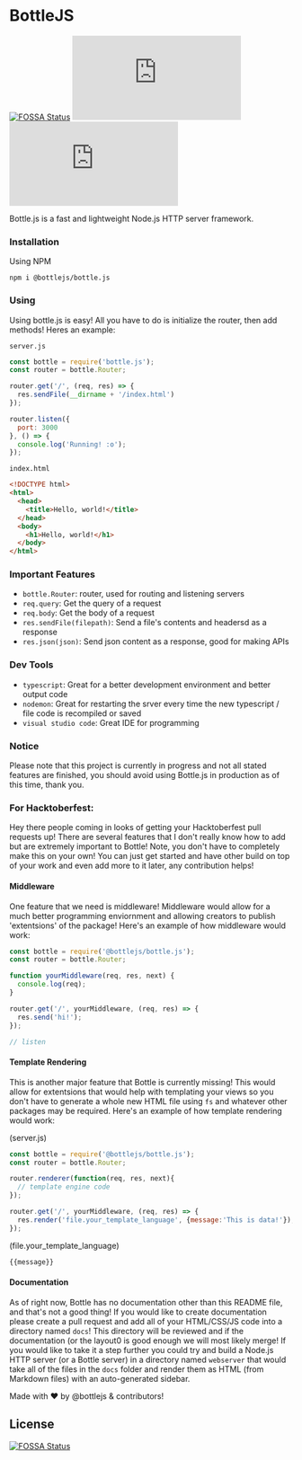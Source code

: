 # BottleJS
[![FOSSA Status](https://app.fossa.com/api/projects/git%2Bgithub.com%2Fbottlejs%2Fbottle.js.svg?type=shield)](https://app.fossa.com/projects/git%2Bgithub.com%2Fbottlejs%2Fbottle.js?ref=badge_shield) ![Repository Size](https://img.shields.io/github/repo-size/bottlejs/bottle.js) ![NPM Version](https://img.shields.io/npm/v/@bottlejs/bottle.js)

Bottle.js is a fast and lightweight Node.js HTTP server framework.

### Installation

Using NPM

```
npm i @bottlejs/bottle.js
```

### Using

Using bottle.js is easy! All you have to do is initialize the router, then add methods! Heres an example:

`server.js`
```js
const bottle = require('bottle.js');
const router = bottle.Router;

router.get('/', (req, res) => {
  res.sendFile(__dirname + '/index.html')
});

router.listen({
  port: 3000
}, () => {
  console.log('Running! :o');
});
```

`index.html`
```html
<!DOCTYPE html>
<html>
  <head>
    <title>Hello, world!</title>
  </head>
  <body>
    <h1>Hello, world!</h1>
  </body>
</html>
```

### Important Features

  - `bottle.Router`: router, used for routing and listening servers
  - `req.query`: Get the query of a request
  - `req.body`: Get the body of a request
  - `res.sendFile(filepath)`: Send a file's contents and headersd as a response
  - `res.json(json)`: Send json content as a response, good for making APIs

### Dev Tools

  - `typescript`: Great for a better development environment and better output code
  - `nodemon`: Great for restarting the srver every time the new typescript / file code is recompiled or saved
  - `visual studio code`: Great IDE for programming

### Notice

Please note that this project is currently in progress and not all stated features are finished, you should avoid using Bottle.js in production as of this time, thank you.

### For Hacktoberfest:

Hey there people coming in looks of getting your Hacktoberfest pull requests up! There are several features that I don't really know how to add but are extremely important to Bottle! Note, you don't have to completely make this on your own! You can just get started and have other build on top of your work and even add more to it later, any contribution helps!

#### Middleware

One feature that we need is middleware! Middleware would allow for a much better programming enviornment and allowing creators to publish 'extentsions' of the package! Here's an example of how middleware would work:

```js
const bottle = require('@bottlejs/bottle.js');
const router = bottle.Router;

function yourMiddleware(req, res, next) {
  console.log(req);
}

router.get('/', yourMiddleware, (req, res) => {
  res.send('hi!');
});

// listen
```

#### Template Rendering

This is another major feature that Bottle is currently missing! This would allow for extentsions that would help with templating your views so you don't have to generate a whole new HTML file using `fs` and whatever other packages may be required. Here's an example of how template rendering would work:

(server.js)
```js
const bottle = require('@bottlejs/bottle.js');
const router = bottle.Router;

router.renderer(function(req, res, next){
  // template engine code
});

router.get('/', yourMiddleware, (req, res) => {
  res.render('file.your_template_language', {message:'This is data!'});
});
```

(file.your_template_language)
```html
{{message}}
```

#### Documentation

As of right now, Bottle has no documentation other than this README file, and that's not a good thing! If you would like to create documentation please create a pull request and add all of your HTML/CSS/JS code into a directory named `docs`! This directory will be reviewed and if the documentation (or the layout0 is good enough we will most likely merge! If you would like to take it a step further you could try and build a Node.js HTTP server (or a Bottle server) in a directory named `webserver` that would take all of the files in the `docs` folder and render them as HTML (from Markdown files) with an auto-generated sidebar.



Made with ❤️ by @bottlejs & contributors! 


## License
[![FOSSA Status](https://app.fossa.com/api/projects/git%2Bgithub.com%2Fbottlejs%2Fbottle.js.svg?type=large)](https://app.fossa.com/projects/git%2Bgithub.com%2Fbottlejs%2Fbottle.js?ref=badge_large)
